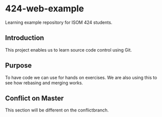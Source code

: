 # 424-web-example
Learning example repository for ISOM 424 students.

## Introduction
This project enables us to learn source code control using Git.

## Purpose
To have code we can use for hands on exercises. We are also using this to see how rebasing and merging works.

## Conflict on Master
This section will be different on the conflictbranch.
